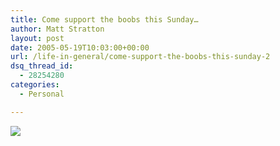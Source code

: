 ```yaml
---
title: Come support the boobs this Sunday…
author: Matt Stratton
layout: post
date: 2005-05-19T10:03:00+00:00
url: /life-in-general/come-support-the-boobs-this-sunday-2
dsq_thread_id:
  - 28254280
categories:
  - Personal

---
```

![][1]

 [1]: http://photos13.flickr.com/14642629_0dfdc8da11.jpg